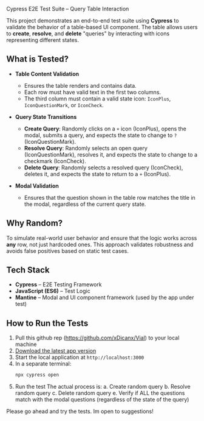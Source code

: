 Cypress E2E Test Suite – Query Table Interaction

This project demonstrates an end-to-end test suite using **Cypress** to validate the behavior of a table-based UI component. The table allows users to **create**, **resolve**, and **delete** "queries" by interacting with icons representing different states.

## What is Tested?

- **Table Content Validation**
  - Ensures the table renders and contains data.
  - Each row must have valid text in the first two columns.
  - The third column must contain a valid state icon: `IconPlus`, `IconQuestionMark`, or `IconCheck`.

- **Query State Transitions**
  -  **Create Query**: Randomly clicks on a `+` icon (IconPlus), opens the modal, submits a query, and expects the state to change to `?` (IconQuestionMark).
  -  **Resolve Query**: Randomly selects an open query (IconQuestionMark), resolves it, and expects the state to change to a checkmark (IconCheck).
  -  **Delete Query**: Randomly selects a resolved query (IconCheck), deletes it, and expects the state to return to a `+` (IconPlus).

- **Modal Validation**
  - Ensures that the question shown in the table row matches the title in the modal, regardless of the current query state.

##  Why Random?

To simulate real-world user behavior and ensure that the logic works across **any** row, not just hardcoded ones. This approach validates robustness and avoids false positives based on static test cases.

##  Tech Stack

- **Cypress** – E2E Testing Framework
- **JavaScript (ES6)** – Test Logic
- **Mantine** – Modal and UI component framework (used by the app under test)

## How to Run the Tests

1. Pull this github rep (https://github.com/xDicanx/Vial) to your local machine
2. [Download the latest app version](https://drive.google.com/file/d/1Cyfyz78arBbYvGvZ1Lq9P9GpJsdbQ-yG/view?usp=drive_link)
3. Start the local application at  `http://localhost:3000`
4. In a separate terminal:
   ```bash
   npx cypress open
5. Run the test
  The actual process is:
  a. Create random query
  b. Resolve random query
  c. Delete random query
  e. Verify if ALL the questions match with the modal questions (regardless of the state of the query)


Please go ahead and try the tests.
Im open to suggestions!
